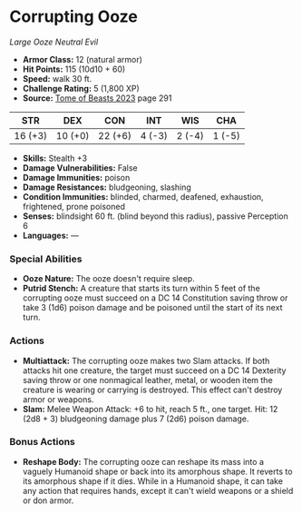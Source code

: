 # Corrupting Ooze

*Large* *Ooze* *Neutral Evil*

- **Armor Class:** 12 (natural armor)
- **Hit Points:** 115 (10d10 + 60)
- **Speed:** walk 30 ft.
- **Challenge Rating:** 5 (1,800 XP)
- **Source:** [Tome of Beasts 2023](https://koboldpress.com/kpstore/product/tome-of-beasts-1-2023-edition/) page 291

| STR | DEX | CON | INT | WIS | CHA |
| --- | --- | --- | --- | --- | --- |
| 16 (+3) | 10 (+0) | 22 (+6) | 4 (-3) | 2 (-4) | 1 (-5) |

- **Skills:** Stealth +3
- **Damage Vulnerabilities:** False
- **Damage Immunities:** poison
- **Damage Resistances:** bludgeoning, slashing
- **Condition Immunities:** blinded, charmed, deafened, exhaustion, frightened, prone poisoned
- **Senses:** blindsight 60 ft. (blind beyond this radius), passive Perception 6
- **Languages:** —

### Special Abilities

- **Ooze Nature:** The ooze doesn't require sleep.
- **Putrid Stench:** A creature that starts its turn within 5 feet of the corrupting ooze must succeed on a DC 14 Constitution saving throw or take 3 (1d6) poison damage and be poisoned until the start of its next turn.

### Actions

- **Multiattack:** The corrupting ooze makes two Slam attacks. If both attacks hit one creature, the target must succeed on a DC 14 Dexterity saving throw or one nonmagical leather, metal, or wooden item the creature is wearing or carrying is destroyed. This effect can't destroy armor or weapons.
- **Slam:** Melee Weapon Attack: +6 to hit, reach 5 ft., one target. Hit: 12 (2d8 + 3) bludgeoning damage plus 7 (2d6) poison damage.

### Bonus Actions

- **Reshape Body:** The corrupting ooze can reshape its mass into a vaguely Humanoid shape or back into its amorphous shape. It reverts to its amorphous shape if it dies. While in a Humanoid shape, it can take any action that requires hands, except it can't wield weapons or a shield or don armor.
